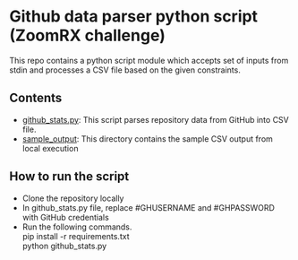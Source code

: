 # Github data parser python script (ZoomRX challenge)

This repo contains a python script module which accepts set of inputs from stdin and processes a CSV file based on the given constraints.

## Contents

- [github_stats.py](github_stats.py): This script parses repository data from GitHub into CSV file.
- [sample_output](./sample_output): This directory contains the sample CSV output from local execution

## How to run the script
* Clone the repository locally
* In github_stats.py file, replace #GHUSERNAME and #GHPASSWORD with GitHub credentials
* Run the following commands.\
pip install -r requirements.txt\
python github_stats.py
